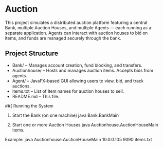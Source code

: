  # Auction
This project simulates a distributed auction platform featuring a central Bank, multiple 
Auction Houses, and multiple Agents — each running as a separate application. Agents can
interact with auction houses to bid on items, and funds are managed securely through the
bank.


## Project Structure
* Bank/ – Manages account creation, fund blocking, and transfers.
* Auctionhouse/ – Hosts and manages auction items. Accepts bids from agents.
* Agent/ – JavaFX-based GUI allowing users to view, bid, and track auctions.
* items.txt – List of item names for auction houses to sell.
* README.md – This file.

##[ Running the System
1. Start the Bank (on one machine)
   java Bank.BankMain


2. Start one or more Auction Houses
   java Auctionhouse.AuctionHouseMain <BankIP> <BankPort> items.


Example:
java Auctionhouse.AuctionHouseMain 10.0.0.105 9090 items.txt